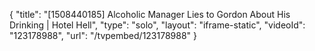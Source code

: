 {
    "title": "[1508440185] Alcoholic Manager Lies to Gordon About His Drinking | Hotel Hell",
    "type": "solo",
    "layout": "iframe-static",
    "videoId": "123178988",
    "url": "\/tvpembed\/123178988"
}